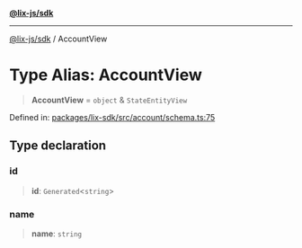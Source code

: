 [**@lix-js/sdk**](../README.md)

***

[@lix-js/sdk](../README.md) / AccountView

# Type Alias: AccountView

> **AccountView** = `object` & `StateEntityView`

Defined in: [packages/lix-sdk/src/account/schema.ts:75](https://github.com/opral/monorepo/blob/0501d8fe7eed9db1f8058e8d1d58b1d613ceaf43/packages/lix-sdk/src/account/schema.ts#L75)

## Type declaration

### id

> **id**: `Generated`\<`string`\>

### name

> **name**: `string`
